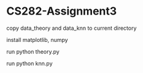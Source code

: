 # CS282-Assignment3

copy data_theory and data_knn to current directory

install matplotlib, numpy

run python theory.py

run python knn.py
